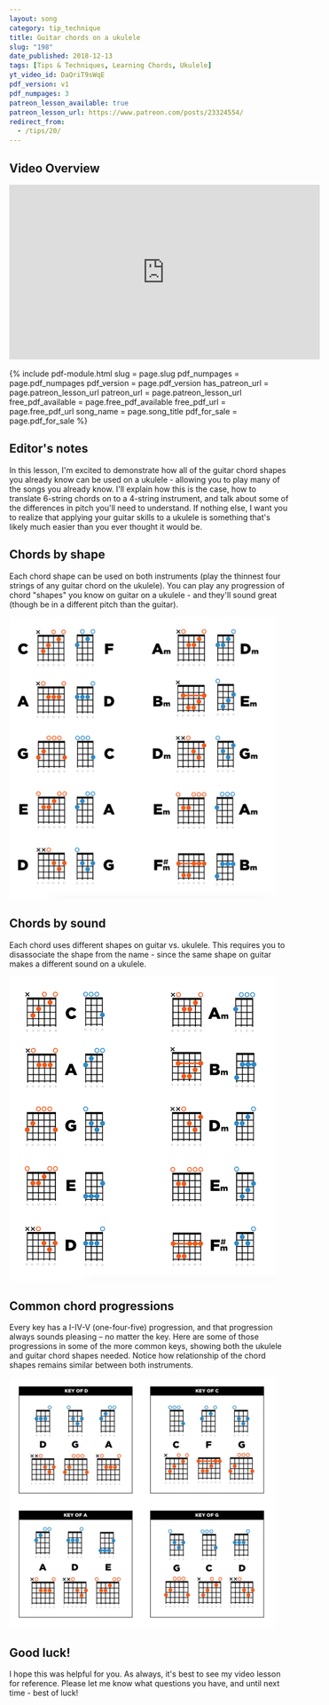 ```yaml
---
layout: song
category: tip_technique
title: Guitar chords on a ukulele
slug: "198"
date_published: 2018-12-13
tags: [Tips & Techniques, Learning Chords, Ukulele]
yt_video_id: DaQriT9sWqE
pdf_version: v1
pdf_numpages: 3
patreon_lesson_available: true
patreon_lesson_url: https://www.patreon.com/posts/23324554/
redirect_from:
  - /tips/20/
---
```


## Video Overview

<iframe width="560" height="315" src="https://www.youtube.com/embed/DaQriT9sWqE?showinfo=0" frameborder="0" allowfullscreen></iframe>

<!-- Coming soon! -->

{% include pdf-module.html slug = page.slug pdf_numpages = page.pdf_numpages pdf_version = page.pdf_version has_patreon_url = page.patreon_lesson_url patreon_url = page.patreon_lesson_url free_pdf_available = page.free_pdf_available free_pdf_url = page.free_pdf_url song_name = page.song_title pdf_for_sale = page.pdf_for_sale %}

## Editor's notes

In this lesson, I'm excited to demonstrate how all of the guitar chord shapes you already know can be used on a ukulele - allowing you to play many of the songs you already know. I'll explain how this is the case, how to translate 6-string chords on to a 4-string instrument, and talk about some of the differences in pitch you'll need to understand. If nothing else, I want you to realize that applying your guitar skills to a ukulele is something that's likely much easier than you ever thought it would be.

## Chords by shape

Each chord shape can be used on both instruments (play the thinnest four strings of any guitar chord on the ukulele). You can play any progression of chord "shapes" you know on guitar on a ukulele - and they'll sound great (though be in a different pitch than the guitar).

<img style="max-width:480px" src="/images/posts/tip-20-chords-shape.png" />

## Chords by sound

Each chord uses different shapes on guitar vs. ukulele. This requires you to disassociate the shape from the name - since the same shape on guitar makes a different sound on a ukulele.

<img style="max-width:480px" src="/images/posts/tip-20-chords-name.png" />

## Common chord progressions

Every key has a I-IV-V (one-four-five) progression, and that progression always sounds pleasing – no matter the key. Here are some of those progressions in some of the more common keys, showing both the ukulele and guitar chord shapes needed. Notice how relationship of the chord shapes remains similar between both instruments.

<img style="max-width:480px" src="/images/posts/tip-20-progressions.png" />

## Good luck!

I hope this was helpful for you. As always, it's best to see my video lesson for reference. Please let me know what questions you have, and until next time - best of luck!

